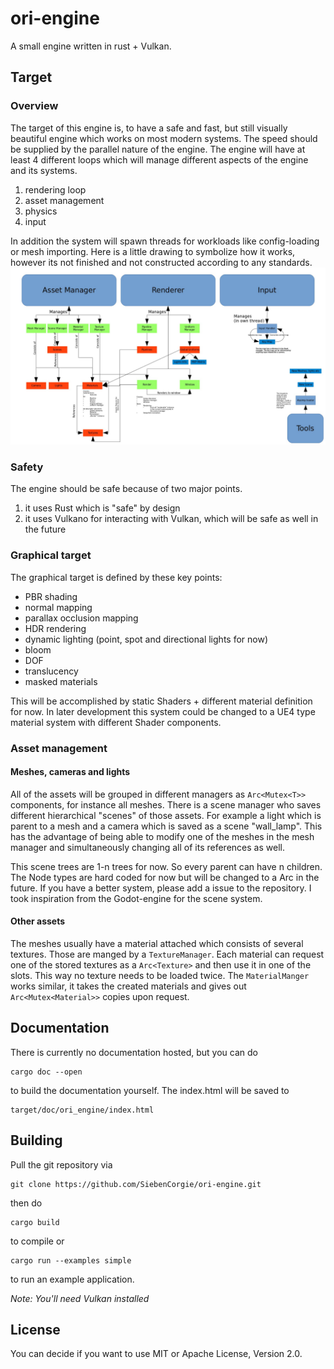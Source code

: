 # ori-engine
A small engine written in rust + Vulkan.

## Target


### Overview

The target of this engine is, to have a safe and fast, but still visually
beautiful engine which works on most modern systems.
The speed should be supplied by the parallel nature of the engine.
The engine will have at least 4 different loops which will manage different
aspects of the engine and its systems.
 1. rendering loop
 2. asset management
 3. physics
 4. input

In addition the system will spawn threads for workloads like config-loading
or mesh importing.
Here is a little drawing to symbolize how it works, however its not finished and not constructed according to any standards.
![alt text](https://github.com/SiebenCorgie/ori-engine/blob/master/media/Drawing_02_impress%20-%201.jpg "Architecture")


### Safety

The engine should be safe because of two major points.
 1. it uses Rust which is "safe" by design
 2. it uses Vulkano for interacting with Vulkan, which will be safe as well
    in the future

### Graphical target

The graphical target is defined by these key points:

 - PBR shading
 - normal mapping
 - parallax occlusion mapping
 - HDR rendering
 - dynamic lighting (point, spot and directional lights for now)
 - bloom
 - DOF
 - translucency
 - masked materials

This will be accomplished by static Shaders + different material definition for
now. In later development this system could be changed to a UE4 type
material system with different Shader components.

### Asset management

#### Meshes, cameras and lights
All of the assets will be grouped in different managers as `Arc<Mutex<T>>`
components, for instance all meshes.
There is a scene manager who saves different hierarchical "scenes" of those
assets. For example a light which is parent to a mesh and a camera which is
saved as a scene "wall_lamp".
This has the advantage of being able to modify one of the meshes in the mesh
manager and simultaneously changing all of its references as well.

This scene trees are 1-n trees for now. So every parent can have n children.
The Node types are hard coded for now but will be changed to a Arc<NodeType> in
the future. If you have a better system, please add a issue to the repository.
I took inspiration from the Godot-engine for the scene system.

#### Other assets
The meshes usually have a material attached which consists of several textures.
Those are manged by a `TextureManager`. Each material can request one of the stored textures as a `Arc<Texture>` and then use it in one of the slots.
This way no texture needs to be loaded twice.
The `MaterialManger` works similar, it takes the created materials and gives out `Arc<Mutex<Material>>` copies upon request.

## Documentation
There is currently no documentation hosted, but you can do
```
cargo doc --open
```
to build the documentation yourself. The index.html will be saved to
```
target/doc/ori_engine/index.html
```

## Building

Pull the git repository via
```
git clone https://github.com/SiebenCorgie/ori-engine.git
```
then do
```
cargo build
```
to compile or
```
cargo run --examples simple
```
to run an example application.

*Note: You'll need Vulkan installed*

## License

You can decide if you want to use MIT or Apache License, Version 2.0.
